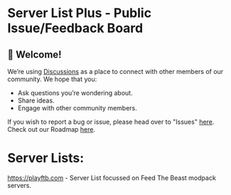 # Server List Plus - Public Issue/Feedback Board

## 👋 Welcome!
  We’re using [Discussions](https://github.com/ServerListPlus/issues/discussions) as a place to connect with other members of our community. We hope that you:
  * Ask questions you’re wondering about.
  * Share ideas.
  * Engage with other community members.

If you wish to report a bug or issue, please head over to "Issues" [here](https://github.com/ServerListPlus/issues/issues/new).  
Check out our Roadmap [here](https://github.com/orgs/ServerListPlus/projects/3).


# Server Lists:
https://playftb.com - Server List focussed on Feed The Beast modpack servers.

